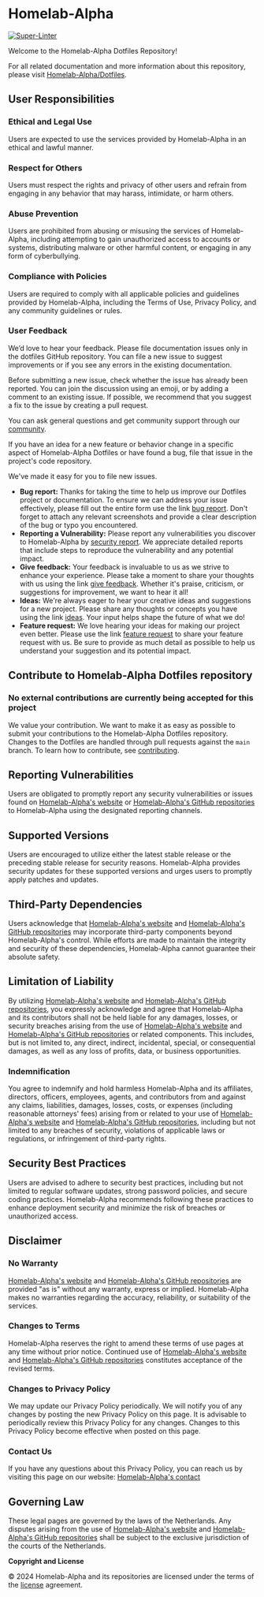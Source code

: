 # Homelab-Alpha

[![Super-Linter](https://github.com/homelab-alpha/dotfiles/actions/workflows/super-linter.yml/badge.svg)](https://github.com/homelab-alpha/dotfiles/actions/workflows/super-linter.yml)

Welcome to the Homelab-Alpha Dotfiles Repository!

For all related documentation and more information about this repository, please
visit [Homelab-Alpha/Dotfiles].

## User Responsibilities

### Ethical and Legal Use

Users are expected to use the services provided by Homelab-Alpha in an ethical
and lawful manner.

### Respect for Others

Users must respect the rights and privacy of other users and refrain from
engaging in any behavior that may harass, intimidate, or harm others.

### Abuse Prevention

Users are prohibited from abusing or misusing the services of Homelab-Alpha,
including attempting to gain unauthorized access to accounts or systems,
distributing malware or other harmful content, or engaging in any form of
cyberbullying.

### Compliance with Policies

Users are required to comply with all applicable policies and guidelines
provided by Homelab-Alpha, including the Terms of Use, Privacy Policy, and any
community guidelines or rules.

### User Feedback

We’d love to hear your feedback. Please file documentation issues only in the
dotfiles GitHub repository. You can file a new issue to suggest improvements or
if you see any errors in the existing documentation.

Before submitting a new issue, check whether the issue has already been
reported. You can join the discussion using an emoji, or by adding a comment to
an existing issue. If possible, we recommend that you suggest a fix to the issue
by creating a pull request.

You can ask general questions and get community support through our [community].

If you have an idea for a new feature or behavior change in a specific aspect of
Homelab-Alpha Dotfiles or have found a bug, file that issue in the project's
code repository.

We've made it easy for you to file new issues.

- **Bug report:** Thanks for taking the time to help us improve our Dotfiles
  project or documentation. To ensure we can address your issue effectively,
  please fill out the entire form use the link [bug report]. Don't forget to
  attach any relevant screenshots and provide a clear description of the bug or
  typo you encountered.
- **Reporting a Vulnerability:** Please report any vulnerabilities you discover
  to Homelab-Alpha by [security report]. We appreciate detailed reports that
  include steps to reproduce the vulnerability and any potential impact.
- **Give feedback:** Your feedback is invaluable to us as we strive to enhance
  your experience. Please take a moment to share your thoughts with us using the
  link [give feedback]. Whether it's praise, criticism, or suggestions for
  improvement, we want to hear it all!
- **Ideas:** We're always eager to hear your creative ideas and suggestions for
  a new project. Please share any thoughts or concepts you have using the link
  [ideas]. Your input helps shape the future of what we do!
- **Feature request:** We love hearing your ideas for making our project even
  better. Please use the link [feature request] to share your feature request
  with us. Be sure to provide as much detail as possible to help us understand
  your suggestion and its potential impact.

## Contribute to Homelab-Alpha Dotfiles repository

### No external contributions are currently being accepted for this project

We value your contribution. We want to make it as easy as possible to submit
your contributions to the Homelab-Alpha Dotfiles repository. Changes to the
Dotfiles are handled through pull requests against the `main` branch. To learn
how to contribute, see [contributing].

## Reporting Vulnerabilities

Users are obligated to promptly report any security vulnerabilities or issues
found on [Homelab-Alpha's website] or [Homelab-Alpha's GitHub repositories] to
Homelab-Alpha using the designated reporting channels.

## Supported Versions

Users are encouraged to utilize either the latest stable release or the
preceding stable release for security reasons. Homelab-Alpha provides security
updates for these supported versions and urges users to promptly apply patches
and updates.

## Third-Party Dependencies

Users acknowledge that [Homelab-Alpha's website] and [Homelab-Alpha's GitHub
repositories] may incorporate third-party components beyond Homelab-Alpha's
control. While efforts are made to maintain the integrity and security of these
dependencies, Homelab-Alpha cannot guarantee their absolute safety.

## Limitation of Liability

By utilizing [Homelab-Alpha's website] and [Homelab-Alpha's GitHub
repositories], you expressly acknowledge and agree that Homelab-Alpha and its
contributors shall not be held liable for any damages, losses, or security
breaches arising from the use of [Homelab-Alpha's website] and [Homelab-Alpha's
GitHub repositories] or related components. This includes, but is not limited
to, any direct, indirect, incidental, special, or consequential damages, as well
as any loss of profits, data, or business opportunities.

### Indemnification

You agree to indemnify and hold harmless Homelab-Alpha and its affiliates,
directors, officers, employees, agents, and contributors from and against any
claims, liabilities, damages, losses, costs, or expenses (including reasonable
attorneys' fees) arising from or related to your use of [Homelab-Alpha's
website] and [Homelab-Alpha's GitHub repositories], including but not limited to
any breaches of security, violations of applicable laws or regulations, or
infringement of third-party rights.

## Security Best Practices

Users are advised to adhere to security best practices, including but not
limited to regular software updates, strong password policies, and secure coding
practices. Homelab-Alpha recommends following these practices to enhance
deployment security and minimize the risk of breaches or unauthorized access.

## Disclaimer

### No Warranty

[Homelab-Alpha's website] and [Homelab-Alpha's GitHub repositories] are provided
"as is" without any warranty, express or implied. Homelab-Alpha makes no
warranties regarding the accuracy, reliability, or suitability of the services.

### Changes to Terms

Homelab-Alpha reserves the right to amend these terms of use pages at any time
without prior notice. Continued use of [Homelab-Alpha's website] and
[Homelab-Alpha's GitHub repositories] constitutes acceptance of the revised
terms.

### Changes to Privacy Policy

We may update our Privacy Policy periodically. We will notify you of any changes
by posting the new Privacy Policy on this page. It is advisable to periodically
review this Privacy Policy for any changes. Changes to this Privacy Policy
become effective when posted on this page.

### Contact Us

If you have any questions about this Privacy Policy, you can reach us by
visiting this page on our website: [Homelab-Alpha's contact]

## Governing Law

These legal pages are governed by the laws of the Netherlands. Any disputes
arising from the use of [Homelab-Alpha's website] and [Homelab-Alpha's GitHub
repositories] shall be subject to the exclusive jurisdiction of the courts of
the Netherlands.

**Copyright and License**

&copy; 2024 Homelab-Alpha and its repositories are licensed under the terms of
the [license] agreement.

[Homelab-Alpha/Dotfiles]: https://homelab-alpha.nl/dotfiles
[Homelab-Alpha's website]: https://homelab-alpha.nl
[Homelab-Alpha's GitHub repositories]: https://github.com/homelab-alpha
[community]: https://github.com/homelab-alpha/dotfiles/discussions
[bug report]:
  https://github.com/homelab-alpha/dotfiles/issues/new?&template=bug_report.md
[security report]:
  https://github.com/homelab-alpha/dotfiles/issues/new?&template=security_report.md
[give feedback]:
  https://github.com/homelab-alpha/dotfiles/discussions/categories/feedback
[ideas]: https://github.com/homelab-alpha/dotfiles/discussions/categories/ideas
[feature request]:
  https://github.com/homelab-alpha/dotfiles/discussions/categories/feature-requests
[contributing]: CONTRIBUTING.md
[Homelab-Alpha's contact]: https://homelab-alpha.nl/contact
[license]: LICENSE.md

